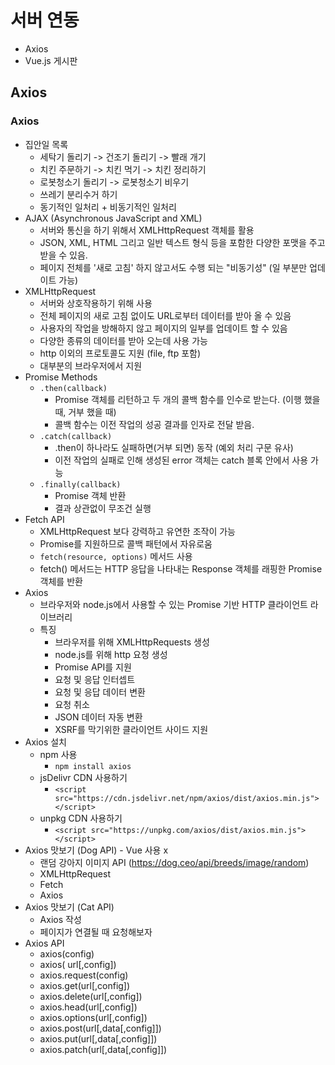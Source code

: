 # 서버 연동
- Axios
- Vue.js 게시판

## Axios
### Axios
- 집안일 목록
    - 세탁기 돌리기 -> 건조기 돌리기 -> 빨래 개기
    - 치킨 주문하기 -> 치킨 먹기 -> 치킨 정리하기
    - 로봇청소기 돌리기 -> 로봇청소기 비우기
    - 쓰레기 분리수거 하기
    - 동기적인 일처리 + 비동기적인 일처리
- AJAX (Asynchronous JavaScript and XML)
    - 서버와 통신을 하기 위해서 XMLHttpRequest 객체를 활용
    - JSON, XML, HTML 그리고 일반 텍스트 형식 등을 포함한 다양한 포맷을 주고 받을 수 있음.
    - 페이지 전체를 '새로 고침' 하지 않고서도 수행 되는 "비동기성" (일 부분만 업데이트 가능)
- XMLHttpRequest
    - 서버와 상호작용하기 위해 사용
    - 전체 페이지의 새로 고침 없이도 URL로부터 데이터를 받아 올 수 있음
    - 사용자의 작업을 방해하지 않고 페이지의 일부를 업데이트 할 수 있음
    - 다양한 종류의 데이터를 받아 오는데 사용 가능
    - http 이외의 프로토콜도 지원 (file, ftp 포함)
    - 대부분의 브라우저에서 지원
- Promise Methods
    - `.then(callback)`
        - Promise 객체를 리턴하고 두 개의 콜백 함수를 인수로 받는다. (이행 했을 때, 거부 했을 때)
        - 콜백 함수는 이전 작업의 성공 결과를 인자로 전달 받음.
    - `.catch(callback)`
        - .then이 하나라도 실패하면(거부 되면) 동작 (예외 처리 구문 유사)
        - 이전 작업의 실패로 인해 생성된 error 객체는 catch 블록 안에서 사용 가능
    - `.finally(callback)`
        - Promise 객체 반환
        - 결과 상관없이 무조건 실행
- Fetch API
    - XMLHttpRequest 보다 강력하고 유연한 조작이 가능
    - Promise를 지원하므로 콜백 패턴에서 자유로움
    - `fetch(resource, options)` 메서드 사용
    - fetch() 메서드는 HTTP 응답을 나타내는 Response 객체를 래핑한 Promise 객체를 반환
- Axios
    - 브라우저와 node.js에서 사용할 수 있는 Promise 기반 HTTP 클라이언트 라이브러리
    - 특징
        - 브라우저를 위해 XMLHttpRequests 생성
        - node.js를 위해 http 요청 생성
        - Promise API를 지원
        - 요청 및 응답 인터셉트
        - 요청 및 응답 데이터 변환
        - 요청 취소
        - JSON 데이터 자동 변환
        - XSRF를 막기위한 클라이언트 사이드 지원
- Axios 설치
    - npm 사용
        - `npm install axios`
    - jsDelivr CDN 사용하기
        - `<script src="https://cdn.jsdelivr.net/npm/axios/dist/axios.min.js"></script>`
    - unpkg CDN 사용하기
        - `<script src="https://unpkg.com/axios/dist/axios.min.js"></script>`
- Axios 맛보기 (Dog API) - Vue 사용 x
    - 랜덤 강아지 이미지 API (https://dog.ceo/api/breeds/image/random)
    - XMLHttpRequest
    - Fetch
    - Axios
- Axios 맛보기 (Cat API)
    - Axios 작성
    - 페이지가 연결될 때 요청해보자
- Axios API
    - axios(config)
    - axios( url[,config])
    - axios.request(config)
    - axios.get(url[,config])
    - axios.delete(url[,config])
    - axios.head(url[,config])
    - axios.options(url[,config])
    - axios.post(url[,data[,config]])
    - axios.put(url[,data[,config]])
    - axios.patch(url[,data[,config]])